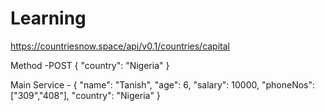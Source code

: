 # Learning
https://countriesnow.space/api/v0.1/countries/capital

Method -POST
{
    "country": "Nigeria"
}


Main Service - 
{
    "name": "Tanish",
    "age": 6,
    "salary": 10000,
    "phoneNos":["309","408"],
    "country": "Nigeria"
}

